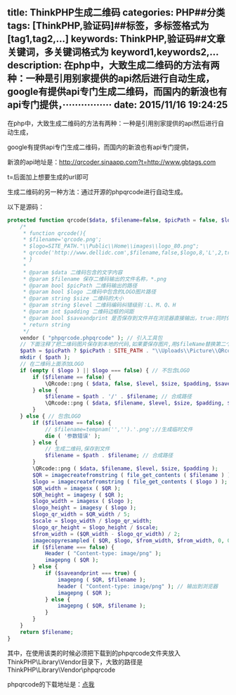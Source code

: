 title: ThinkPHP生成二维码
categories: PHP##分类
tags: [ThinkPHP,验证码]##标签，多标签格式为 [tag1,tag2,...]
keywords: ThinkPHP,验证码##文章关键词，多关键词格式为 keyword1,keywords2,...
description: 在php中，大致生成二维码的方法有两种：一种是引用别家提供的api然后进行自动生成，google有提供api专门生成二维码，而国内的新浪也有api专门提供，················
date: 2015/11/16 19:24:25 
---
在php中，大致生成二维码的方法有两种：一种是引用别家提供的api然后进行自动生成，

google有提供api专门生成二维码，而国内的新浪也有api专门提供，

新浪的api地址是：http://qrcoder.sinaapp.com?t=http://www.gbtags.com

t=后面加上想要生成的url即可

生成二维码的另一种方法：通过开源的phpqrcode进行自动生成。

<!--more-->

以下是源码：

``` php
protected function qrcode($data, $filename=false, $picPath = false, $logo = false, $size = '4', $level = 'L', $padding = 2, $saveandprint = false) {
	/*
	 * function qrcode(){
	 * $filename='qrcode.png';
	 * $logo=SITE_PATH."\\Public\\Home\\images\\logo_80.png";
	 * qrcode('http://www.dellidc.com',$filename,false,$logo,8,'L',2,true);
	 * }
	 *
	 * @param $data 二维码包含的文字内容
	 * @param $filename 保存二维码输出的文件名称，*.png
	 * @param bool $picPath 二维码输出的路径
	 * @param bool $logo 二维码中包含的LOGO图片路径
	 * @param string $size 二维码的大小
	 * @param string $level 二维码编码纠错级别：L、M、Q、H
	 * @param int $padding 二维码边框的间距
	 * @param bool $saveandprint 是否保存到文件并在浏览器直接输出，true:同时保存和输出，false:只保存文件
	 * return string
	 */
	vendor ( "phpqrcode.phpqrcode" ); // 引入工具包
	// 下面注释了把二维码图片保存到本地的代码,如果要保存图片,用$fileName替换第二个参数false
	$path = $picPath ? $picPath : SITE_PATH . "\\Uploads\\Picture\\QRcode"; // 图片输出路径
	mkdir ( $path );
	// 在二维码上面添加LOGO
	if (empty ( $logo ) || $logo === false) { // 不包含LOGO
		if ($filename == false) {
			\QRcode::png ( $data, false, $level, $size, $padding, $saveandprint ); // 直接输出到浏览器，不含LOGO
		} else {
			$filename = $path . '/' . $filename; // 合成路径
			\QRcode::png ( $data, $filename, $level, $size, $padding, $saveandprint ); // 直接输出到浏览器，不含LOGO
		}
	} else { // 包含LOGO
		if ($filename == false) {
			// $filename=tempnam('','').'.png';//生成临时文件
			die ( '参数错误' );
		} else {
			// 生成二维码,保存到文件
			$filename = $path . $filename; // 合成路径
		}
		\QRcode::png ( $data, $filename, $level, $size, $padding );
		$QR = imagecreatefromstring ( file_get_contents ( $filename ) );
		$logo = imagecreatefromstring ( file_get_contents ( $logo ) );
		$QR_width = imagesx ( $QR );
		$QR_height = imagesy ( $QR );
		$logo_width = imagesx ( $logo );
		$logo_height = imagesy ( $logo );
		$logo_qr_width = $QR_width / 5;
		$scale = $logo_width / $logo_qr_width;
		$logo_qr_height = $logo_height / $scale;
		$from_width = ($QR_width - $logo_qr_width) / 2;
		imagecopyresampled ( $QR, $logo, $from_width, $from_width, 0, 0, $logo_qr_width, $logo_qr_height, $logo_width, $logo_height );
		if ($filename === false) {
			Header ( "Content-type: image/png" );
			imagepng ( $QR );
		} else {
			if ($saveandprint === true) {
				imagepng ( $QR, $filename );
				header ( "Content-type: image/png" ); // 输出到浏览器
				imagepng ( $QR );
			} else {
				imagepng ( $QR, $filename );
			}
		}
	}
	return $filename;
}
``` 

其中，在使用该类的时候必须把下载到的phpqrcode文件夹放入ThinkPHP\Library\Vendor目录下，大致的路径是ThinkPHP\Library\Vendor\phpqrcode

phpqrcode的下载地址是：[点我](http://sourceforge.net/projects/phpqrcode/files/releases/)

